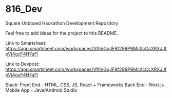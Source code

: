 # 816_Dev
Square Unboxed Hackathon Development Repository

Feel free to add ideas for the project to this README.

Link to Smartsheet: https://app.smartsheet.com/workspaces/VfhVGqJF9f299P9McXcCcXRXJJfpVj4gcF4H7qf1

Link to Devpost: https://app.smartsheet.com/workspaces/VfhVGqJF9f299P9McXcCcXRXJJfpVj4gcF4H7qf1

Stack: 
Front End - HTML, CSS, JS, React + Frameworks 
Back End - Next.js
Mobile App - Java/Android Studio
